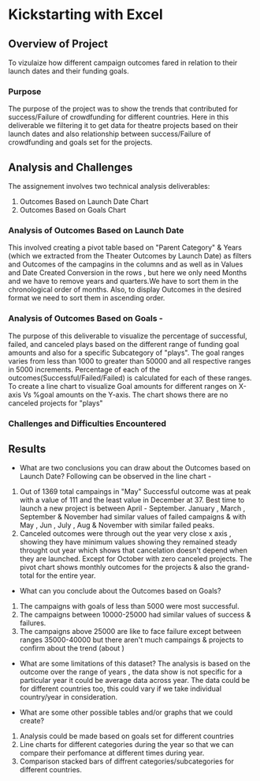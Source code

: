 # Kickstarting with Excel   

## Overview of Project
To vizulaize how different campaign outcomes fared in relation to their launch dates and their funding goals.

### Purpose
The purpose of the project was to show the trends that contributed for success/Failure of crowdfunding for different countries. Here in this deliverable we filtering it to get data for theatre projects based on their launch dates and also relationship between success/Failure of crowdfunding and goals set for the projects.

## Analysis and Challenges
The assignement involves two technical analysis deliverables:
1. Outcomes Based on Launch Date Chart
2. Outcomes Based on Goals Chart

### Analysis of Outcomes Based on Launch Date
This involved creating a pivot table based on "Parent Category" & Years (which we extracted from the Theater Outcomes by Launch Date) as filters and Outcomes of the campagins in the columns and as well as in Values and Date Created Conversion in the rows , but here we only need Months and we have to remove years and quarters.We have to sort them in the chronological order of months. Also, to display Outcomes in the desired format we need to sort them in ascending order.

### Analysis of Outcomes Based on Goals -
The purpose of this deliverable to visualize the percentage of successful, failed, and canceled plays based on the different range of funding goal amounts and also for a specific Subcategory of "plays". The goal ranges varies from less than 1000 to greater than 50000 and all respective ranges in 5000 increments. Percentage of each of the outcomes(Successful/Failed/Failed) is calculated for each of these ranges. To create a line chart to visualize Goal amounts for different ranges on X-axis Vs %goal amounts on the Y-axis. The chart shows there are no canceled projects for "plays"

### Challenges and Difficulties Encountered
 
## Results

- What are two conclusions you can draw about the Outcomes based on Launch Date?
Following can be observed in the line chart - 
1. Out of 1369 total campaings in "May" Successful outcome was at peak with a value of 111 and the least value in December at 37. Best time to launch a new project is between April - September.
January , March , September & November had similar values of failed campaigns & with May , Jun , July , Aug & November with similar failed peaks. 
2. Canceled outcomes were through out the year very close x axis , showing they have minimum values showing they remained
steady throught out year which shows that cancelation doesn't depend when they are launched. 
Except for October with zero canceled projects. The pivot chart shows monthly outcomes for the projects & also the grand-total for the entire year.


- What can you conclude about the Outcomes based on Goals?
1. The campaigns with goals of less than 5000 were most successful. 
2. The campaigns between 10000-25000 had similar values of success & failures. 
3. The campaigns above 25000 are like to face failure except between ranges 35000-40000 but there aren't much campaings & projects to confirm about the trend (about )

- What are some limitations of this dataset?
The analysis is based on the outcome over the range of years , the data show is not specific for a particular year it could be average data across year. The data could be for different countries too, this could vary if we take individual country/year in consideration.

- What are some other possible tables and/or graphs that we could create?
1. Analysis could be made based on goals set for different countries 
2. Line charts for different categories during the year so that we can compare their perfomance at different times during year.
3. Comparison stacked bars of diffrent categories/subcategories for different countries. 
